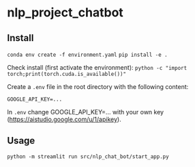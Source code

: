 # nlp_project_chatbot

## Install

`conda env create -f environment.yaml`
`pip install -e .`

Check install (first activate the environment): `python -c "import torch;print(torch.cuda.is_available())"`

Create a `.env` file in the root directory with the following content:

```
GOOGLE_API_KEY=...
```
In `.env` change GOOGLE_API_KEY=... with your own key (https://aistudio.google.com/u/1/apikey).

## Usage

`python -m streamlit run src/nlp_chat_bot/start_app.py`
